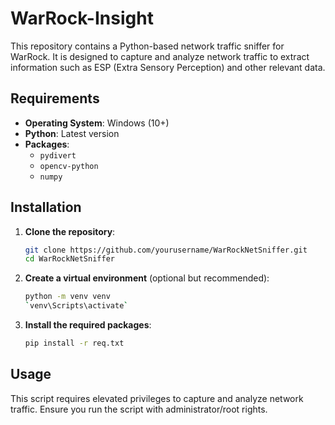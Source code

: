 # WarRock-Insight

This repository contains a Python-based network traffic sniffer for WarRock. It is designed to capture and analyze network traffic to extract information such as ESP (Extra Sensory Perception) and other relevant data.

## Requirements
- **Operating System**: Windows (10+)
- **Python**: Latest version
- **Packages**:
  - `pydivert`
  - `opencv-python`
  - `numpy`

## Installation

1. **Clone the repository**:

    ```bash
    git clone https://github.com/yourusername/WarRockNetSniffer.git
    cd WarRockNetSniffer
    ```

2. **Create a virtual environment** (optional but recommended):

    ```bash
    python -m venv venv
    `venv\Scripts\activate`
    ```

3. **Install the required packages**:

    ```bash
    pip install -r req.txt
    ```

## Usage

This script requires elevated privileges to capture and analyze network traffic. Ensure you run the script with administrator/root rights.

